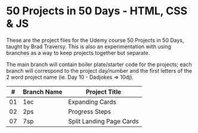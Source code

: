 # 50 Projects in 50 Days - HTML, CSS &amp; JS

These are the project files for the Udemy course 50 Projects in 50 Days, taught by Brad Traversy.
This is also an experimentation with using branches as a way to keep projects together but separate.

The main branch will contain boiler plate/starter code for the projects; each branch will correspond to the project day/number and the first letters of the 2 word project name (ie. Day 10 - Dadjokes => 10dj).

|  #  | Branch Name | Project Title            |
| :-: | ----------- | ------------------------ |
| 01  | 1ec         | Expanding Cards          |
| 02  | 2ps         | Progress Steps           |
| 07  | 7sp         | Split Landing Page Cards |
